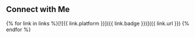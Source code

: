 ## Connect with Me

{% for link in links %}[![{{ link.platform }}]({{ link.badge }})]({{ link.url }})
{% endfor %}